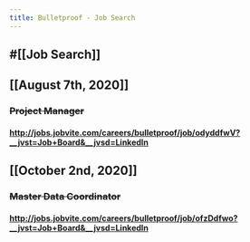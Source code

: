 ```yaml
---
title: Bulletproof - Job Search
---
```


## #[[Job Search]]

## 

## [[August 7th, 2020]]
### ~~Project Manager~~
#### http://jobs.jobvite.com/careers/bulletproof/job/odyddfwV?__jvst=Job+Board&__jvsd=LinkedIn

## [[October 2nd, 2020]]
### ~~Master Data Coordinator~~
#### http://jobs.jobvite.com/careers/bulletproof/job/ofzDdfwo?__jvst=Job+Board&__jvsd=LinkedIn
